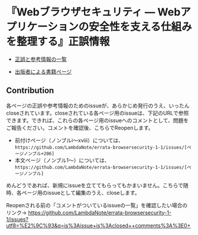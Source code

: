 # 『Webブラウザセキュリティ ― Webアプリケーションの安全性を支える仕組みを整理する』正誤情報

* [正誤と参考情報の一覧](https://github.com/LambdaNote/errata-browsersecurity-1-1/issues?q=is%3Aissue+is%3Aopen+sort%3Acreated-asc)

* [出版者による書籍ページ](https://www.lambdanote.com/products/wbs)

## Contribution

各ページの正誤や参考情報のためのissueが、あらかじめ発行のうえ、いったんcloseされています。closeされている各ページ用のissueは、下記のURLで参照できます。できれば、これらの各ページ用のissueへのコメントとして、問題をご報告ください。コメントを確認後、こちらでReopenします。

* 前付けページ（ノンブルi～xviii）については、`https://github.com/LambdaNote/errata-browsersecurity-1-1/issues/[ページノンブル+206]`
* 本文ページ（ノンブル1～）については、`https://github.com/LambdaNote/errata-browsersecurity-1-1/issues/[ページノンブル]`

めんどうであれば、新規にissueを立ててもらってもかまいません。こちらで随時、各ページ用のissueとして編集のうえ、closeします。

Reopenされる前の「コメントがついているissueの一覧」を確認したい場合のリンク→ https://github.com/LambdaNote/errata-browsersecurity-1-1/issues?utf8=%E2%9C%93&q=is%3Aissue+is%3Aclosed++comments%3A%3E0+
